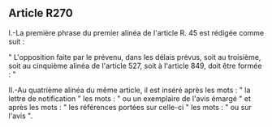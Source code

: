 Article R270
----
I.-La première phrase du premier alinéa de l'article R. 45 est rédigée comme
suit :

" L'opposition faite par le prévenu, dans les délais prévus, soit au troisième,
soit au cinquième alinéa de l'article 527, soit à l'article 849, doit être
formée : "

II.-Au quatrième alinéa du même article, il est inséré après les mots : " la
lettre de notification " les mots : " ou un exemplaire de l'avis émargé " et
après les mots : " les références portées sur celle-ci " les mots : " ou sur
l'avis ".
